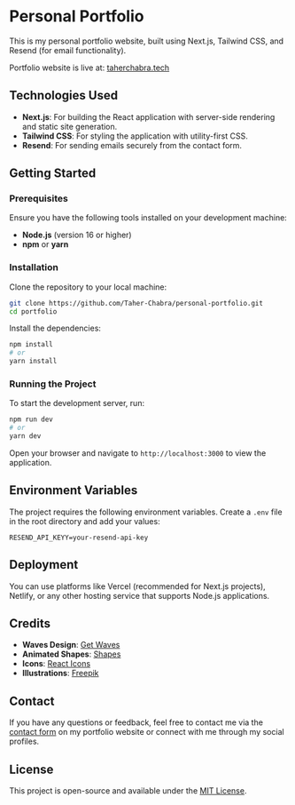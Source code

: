 # Personal Portfolio

This is my personal portfolio website, built using Next.js, Tailwind CSS, and Resend (for email functionality).

Portfolio website is live at: [taherchabra.tech](https://taherchabra.tech/)

## Technologies Used

- **Next.js**: For building the React application with server-side rendering and static site generation.
- **Tailwind CSS**: For styling the application with utility-first CSS.
- **Resend**: For sending emails securely from the contact form.

## Getting Started

### Prerequisites

Ensure you have the following tools installed on your development machine:

- **Node.js** (version 16 or higher)
- **npm** or **yarn**

### Installation

Clone the repository to your local machine:

```bash
git clone https://github.com/Taher-Chabra/personal-portfolio.git
cd portfolio
```

Install the dependencies:

```bash
npm install
# or
yarn install
```

### Running the Project

To start the development server, run:

```bash
npm run dev
# or
yarn dev
```

Open your browser and navigate to `http://localhost:3000` to view the application.

## Environment Variables

The project requires the following environment variables. Create a `.env` file in the root directory and add your values:

```plaintext
RESEND_API_KEYY=your-resend-api-key
```

## Deployment

You can use platforms like Vercel (recommended for Next.js projects), Netlify, or any other hosting service that supports Node.js applications.

## Credits

- **Waves Design**: [Get Waves](https://getwaves.io/)
- **Animated Shapes**: [Shapes](https://bgjar.com/animated-shape)
- **Icons**: [React Icons](https://www.npmjs.com/package/react-icons)
- **Illustrations**: [Freepik](https://www.freepik.com/)

## Contact

If you have any questions or feedback, feel free to contact me via the [contact form](https://taherchabra.tech/#contact) on my portfolio website or connect with me through my social profiles.

## License

This project is open-source and available under the [MIT License](LICENSE).
